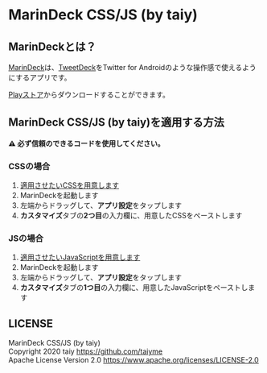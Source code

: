# MarinDeck CSS/JS (by taiy)

## MarinDeckとは？

[MarinDeck][web]は、[TweetDeck][deck]をTwitter for Androidのような操作感で使えるようにするアプリです。

[Playストア][app]からダウンロードすることができます。

## MarinDeck CSS/JS (by taiy)を適用する方法

**⚠ 必ず信頼のできるコードを使用してください。**

### CSSの場合

1. [適用させたいCSSを用意します][cssjs]
1. MarinDeckを起動します
1. 左端からドラッグして、**アプリ設定**をタップします
1. **カスタマイズ**タブの**2つ目**の入力欄に、用意したCSSをペーストします

### JSの場合

1. [適用させたいJavaScriptを用意します][cssjs]
1. MarinDeckを起動します
1. 左端からドラッグして、**アプリ設定**をタップします
1. **カスタマイズ**タブの**1つ目**の入力欄に、用意したJavaScriptをペーストします

## LICENSE

MarinDeck CSS/JS (by taiy)  
Copyright 2020 taiy <https://github.com/taiyme>  
Apache License Version 2.0 <https://www.apache.org/licenses/LICENSE-2.0>

[web]: https://hisubway.online/marindeck/ "MarinDeck | Android向けTweetDeckアプリ - HiSubway.online"
[cssjs]: https://hisubway.online/marindeck/css/ "カスタムCSS/JS | MarinDeck"
[app]: https://play.google.com/store/apps/details?id=online.hisubway.marindeck "MarinDeck for TweetDeck - Google Play のアプリ"
[deck]: https://tweetdeck.twitter.com/ "TweetDeck"
